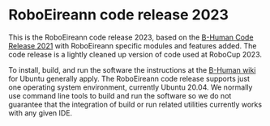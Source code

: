 # RoboEireann code release 2023 

This is the RoboEireann code release 2023, based on the [B-Human Code Release 2021](https://github.com/bhuman/BHumanCodeRelease/tree/coderelease2021) with RoboEireann specific modules and features added. The code release is a lightly cleaned up version of code used at RoboCup 2023.

To install, build, and run the software the instructions at the [B-Human wiki](https://wiki.b-human.de/coderelease2021/) for Ubuntu generally apply. The RoboEireann code release supports just one operating system environment, currently Ubuntu 20.04. We normally use command line tools to build and run the software so we do not guarantee that the integration of build or run related utilities currently works with any given IDE.



